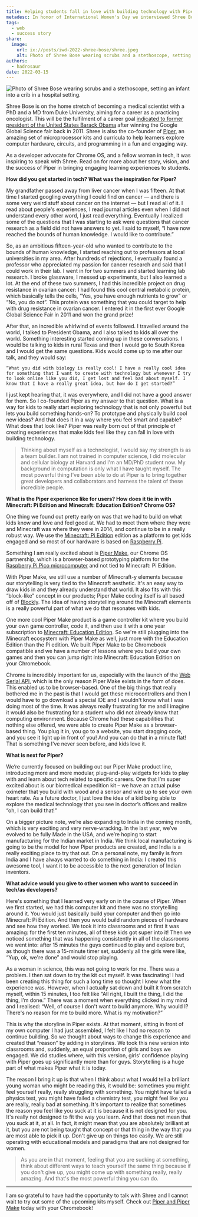 ```yaml
---
title: Helping students fall in love with building technology with Piper's Shree Bose
metadesc: In honor of International Women's Day we interviewed Shree Bose, co-founder of Piper, about her quest to help people become passionate about creating technology.
tags:
  - web
  - success story
share:
  image:
    url: ix://posts/iwd-2022-shree-bose/shree.jpeg
    alt: Photo of Shree Bose wearing scrubs and a stethoscope, setting an infant into a crib in a hospital setting.
authors:
  - hadrosaur
date: 2022-03-15
---
```


![Photo of Shree Bose wearing scrubs and a stethoscope, setting an infant into a crib in a hospital setting.](ix://posts/iwd-2022-shree-bose/shree.jpeg)

Shree Bose is on the home stretch of becoming a medical scientist with a PhD and a MD from Duke University, aiming for a career as a practicing oncologist. This will be the fulfilment of a career goal [indicated to former president of the United States Barack Obama](https://youtu.be/rip9hnppY2g) after winning the Google Global Science fair back in 2011. Shree is also the co-founder of [Piper](https://www.playpiper.in/), an amazing set of microprocessor kits and curricula to help learners explore computer hardware, circuits, and programming in a fun and engaging way.

As a developer advocate for Chrome OS, and a fellow woman in tech, it was inspiring to speak with Shree. Read on for more about her story, vision, and the success of Piper in bringing engaging learning experiences to students.

**How did you get started in tech? What was the inspiration for Piper?**

My grandfather passed away from liver cancer when I was fifteen. At that time I started googling everything I could find on cancer — and there is some very weird stuff about cancer on the internet — but I read all of it. I read about people's experiences, I read journal articles even when I did not understand every other word, I just read everything. Eventually I realized some of the questions that I was starting to ask were questions that cancer research as a field did not have answers to yet. I said to myself, “I have now reached the bounds of human knowledge. I would like to contribute.”

So, as an ambitious fifteen-year-old who wanted to contribute to the bounds of human knowledge, I started reaching out to professors at local universities in my area. After hundreds of rejections, I eventually found a professor who appreciated my passion for cancer research and said that I could work in their lab. I went in for two summers and started learning lab research. I broke glassware, I messed up experiments, but I also learned a lot. At the end of these two summers, I had this incredible project on drug resistance in ovarian cancer: I had found this cool central metabolic protein, which basically tells the cells, “Yes, you have enough nutrients to grow” or “No, you do not”. This protein was something that you could target to help with drug resistance in ovarian cancer. I entered it in the first ever Google Global Science Fair in 2011 and won the grand prize!

After that, an incredible whirlwind of events followed. I travelled around the world, I talked to President Obama, and I also talked to kids all over the world. Something interesting started coming up in these conversations. I would be talking to kids in rural Texas and then I would go to South Korea and I would get the same questions. Kids would come up to me after our talk, and they would say:

    “What you did with biology is really cool! I have a really cool idea for something that I want to create with technology but whenever I try to look online like you did, I get lost and feel bad about myself. I know that I have a really great idea, but how do I get started?”

I just kept hearing that, it was everywhere, and I did not have a good answer for them. So I co-founded Piper as my answer to that question. What is a way for kids to really start exploring technology that is not only powerful but lets you build something hands-on? To prototype and physically build cool new ideas? And that does it in a way where you feel smart and capable? What does that look like? Piper was really born out of that principle of creating experiences that make kids feel like they can fall in love with building technology.

> Thinking about myself as a technologist, I would say my strength is as a team builder. I am not trained in computer science, I did molecular and cellular biology at Harvard and I'm an MD/PhD student now. My background in computation is only what I have taught myself. The most powerful thing I’ve been able to do at Piper is to bring together great developers and collaborators and harness the talent of these incredible people.

**What is the Piper experience like for users? How does it tie in with Minecraft: Pi Edition and Minecraft: Education Edition? Chrome OS?**

One thing we found out pretty early on was that we had to build on what kids know and love and feel good at. We had to meet them where they were and Minecraft was where they were in 2014, and continue to be in a really robust way. We use the [Minecraft: Pi Edition](https://www.minecraft.net/edition/pi) edition as a platform to get kids engaged and so most of our hardware is based on [Raspberry Pi](https://www.raspberrypi.org/).

Something I am really excited about is [Piper Make](https://www.playpiper.in/collections/piper-make), our Chrome OS partnership, which is a browser-based prototyping platform for the [Raspberry Pi Pico microcomputer](https://www.raspberrypi.com/products/raspberry-pi-pico/) and not tied to Minecraft: Pi Edition.

With Piper Make, we still use a number of Minecraft-y elements because our storytelling is very tied to the Minecraft aesthetic. It's an easy way to draw kids in and they already understand that world. It also fits with this “block-like” concept in our products; Piper Make coding itself is all based off of [Blockly](https://developers.google.com/blockly). The idea of having storytelling around the Minecraft elements is a really powerful part of what we do that resonates with kids.

One more cool Piper Make product is a game controller kit where you build your own game controller, code it, and then use it with a one year subscription to [Minecraft: Education Edition](https://education.minecraft.net/). So we're still plugging into the Minecraft ecosystem with Piper Make as well, just more with the Education Edition than the Pi edition. We built Piper Make to be Chromebook compatible and we have a number of lessons where you build your own games and then you can jump right into Minecraft: Education Edition on your Chromebook.

Chrome is incredibly important for us, especially with the launch of the [Web Serial API](https://web.dev/serial/), which is the only reason Piper Make exists in the form of does. This enabled us to be browser-based. One of the big things that really bothered me in the past is that I would get these microcontrollers and then I would have to go download a special IDE and I wouldn't know what I was doing most of the time. It was always really frustrating for me and I imagine it would also be frustrating for a student who did not already know that computing environment. Because Chrome had these capabilities that nothing else offered, we were able to create Piper Make as a browser-based thing. You plug it in, you go to a website, you start dragging code, and you see it light up in front of you! And you can do that in a minute flat! That is something I've never seen before, and kids love it.

**What is next for Piper?**

We’re currently focused on building out our Piper Make product line, introducing more and more modular, plug-and-play widgets for kids to play with and learn about tech related to specific careers. One that I’m super excited about is our biomedical expedition kit – we have an actual pulse oximeter that you build with wood and a sensor and wire up to see your own heart rate. As a future doctor, I just love the idea of a kid being able to explore the medical technology that you see in doctor’s offices and realize “oh, I can build that!”

On a bigger picture note, we’re also expanding to India in the coming month, which is very exciting and very nerve-wracking. In the last year, we’ve evolved to be fully Made in the USA, and we’re hoping to start manufacturing for the Indian market in India. We think local manufacturing is going to be the model for how Piper products are created, and India is a really exciting place to try that out. On a personal note, my family is from India and I have always wanted to do something in India: I created this awesome tool, I want it to be accessible to the next generation of Indian inventors.

**What advice would you give to other women who want to succeed in tech/as developers?**

Here's something that I learned very early on in the course of Piper. When we first started, we had this computer kit and there was no storytelling around it. You would just basically build your computer and then go into Minecraft: Pi Edition. And then you would build random pieces of hardware and see how they worked. We took it into classrooms and at first it was amazing: for the first ten minutes, all of these kids got super into it! Then we noticed something that was happening consistently in all of the classrooms we went into: after 15 minutes the guys continued to play and explore but, as though there was a 15-minute timer set, suddenly all the girls were like, “Yup, ok, we're done” and would stop playing.

As a woman in science, this was not going to work for me. There was a problem. I then sat down to try the kit out myself. It was fascinating! I had been creating this thing for such a long time so thought I knew what the experience was. However, when I actually sat down and built it from scratch myself, within 15 minutes, I too felt like “All right, I built the thing, I did the thing, I’m done.” There was a moment when everything clicked in my mind and I realised: “Well, of course I don't want to build anymore. Why would I? There's no reason for me to build more. What is my motivation?”

This is why the storyline in Piper exists. At that moment, sitting in front of my own computer I had just assembled, I felt like I had no reason to continue building. So we thought about ways to change this experience and created that “reason” by adding in storylines. We took this new version into classrooms and, suddenly, an equal proportion of girls and boys we engaged. We did studies where, with this version, girls’ confidence playing with Piper goes up significantly more than for guys. Storytelling is a huge part of what makes Piper what it is today.

The reason I bring it up is that when I think about what I would tell a brilliant young woman who might be reading this, it would be: sometimes you might feel yourself really, really struggling with something. You might have failed a physics test, you might have failed a chemistry test, you might feel like you are really, really bad at something. It's important to realize that sometimes the reason you feel like you suck at it is because it is not designed for you. It's really not designed to fit the way you learn. And that does not mean that you suck at it, at all. In fact, it might mean that you are absolutely brilliant at it, but you are not being taught that concept or that thing in the way that you are most able to pick it up. Don't give up on things too easily. We are still operating with educational models and paradigms that are not designed for women.

> As you are in that moment, feeling that you are sucking at something, think about different ways to teach yourself the same thing because if you don't give up, you might come up with something really, really amazing. And that's the most powerful thing you can do.

---

I am so grateful to have had the opportunity to talk with Shree and I cannot wait to try out some of the upcoming kits myself. Check out [Piper and Piper Make](https://www.playpiper.in/) today with your Chromebook!
